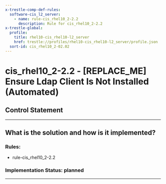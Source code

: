 ```yaml
---
x-trestle-comp-def-rules:
  software-cis_l2_server:
    - name: rule-cis_rhel10_2-2.2
      description: Rule for cis_rhel10_2-2.2
x-trestle-global:
  profile:
    title: rhel10-cis_rhel10-l2_server
    href: trestle://profiles/rhel10-cis_rhel10-l2_server/profile.json
  sort-id: cis_rhel10_2-02.02
---
```


# cis_rhel10_2-2.2 - \[REPLACE_ME\] Ensure Ldap Client Is Not Installed (Automated)

## Control Statement

______________________________________________________________________

## What is the solution and how is it implemented?

<!-- For implementation status enter one of: implemented, partial, planned, alternative, not-applicable -->

<!-- Note that the list of rules under ### Rules: is read-only and changes will not be captured after assembly to JSON -->

<!-- Add control implementation description here for control: cis_rhel10_2-2.2 -->

### Rules:

  - rule-cis_rhel10_2-2.2

### Implementation Status: planned

______________________________________________________________________
